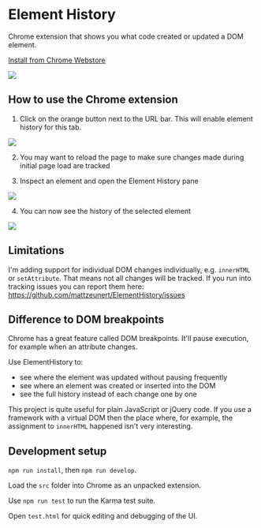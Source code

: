 # Element History

Chrome extension that shows you what code created or updated a DOM element.

[Install from Chrome Webstore](https://chrome.google.com/webstore/detail/elementhistory/idhhmihgigngdppfpklkdklfaikkecge)

![](https://user-images.githubusercontent.com/1303660/31585152-97c2c3b0-b182-11e7-8c34-b46a7832ffdb.png)

## How to use the Chrome extension

1. Click on the orange button next to the URL bar. This will enable element history for this tab.

![](https://user-images.githubusercontent.com/1303660/31580908-54e79f08-b122-11e7-9657-87dabf06266b.png)

2. You may want to reload the page to make sure changes made during initial page load are tracked

3. Inspect an element and open the Element History pane

![](https://user-images.githubusercontent.com/1303660/31580906-4167262e-b122-11e7-9406-c0b7fc9ef05a.png)

4. You can now see the history of the selected element

![](https://user-images.githubusercontent.com/1303660/31580915-a74970e6-b122-11e7-8247-ea1b6b4390a2.png)

## Limitations

I'm adding support for individual DOM changes individually, e.g. `innerHTML` or `setAttribute`. That means not all changes will be tracked. If you run into tracking issues you can report them here: https://github.com/mattzeunert/ElementHistory/issues

## Difference to DOM breakpoints

Chrome has a great feature called DOM breakpoints. It'll pause execution, for example when an attribute changes.

Use ElementHistory to:
- see where the element was updated without pausing frequently
- see where an element was created or inserted into the DOM
- see the full history instead of each change one by one

This project is quite useful for plain JavaScript or jQuery code. If you use a framework with a virtual DOM then the place where, for example, the assignment to `innerHTML` happened isn't very interesting.

## Development setup

`npm run install`, then `npm run develop`.

Load the `src` folder into Chrome as an unpacked extension.

Use `npm run test` to run the Karma test suite.

Open `test.html` for quick editing and debugging of the UI.